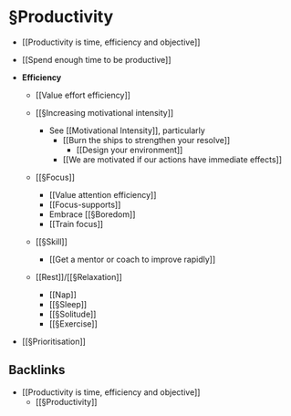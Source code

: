 # §Productivity
* [[Productivity is time, efficiency and objective]]

* [[Spend enough time to be productive]]

* **Efficiency**
	* [[Value effort efficiency]]

	* [[§Increasing motivational intensity]]
		* See [[Motivational Intensity]], particularly
			* [[Burn the ships to strengthen your resolve]]
				* [[Design your environment]]
			* [[We are motivated if our actions have immediate effects]]
	 
	* [[§Focus]]
		* [[Value attention efficiency]]	
		* [[Focus-supports]]
		* Embrace [[§Boredom]]
		* [[Train focus]]

	* [[§Skill]]
		* [[Get a mentor or coach to improve rapidly]]

	* [[Rest]]/[[§Relaxation]]
		* [[Nap]]
		* [[§Sleep]]
		* [[§Solitude]]
		* [[§Exercise]]

* [[§Prioritisation]]

## Backlinks
* [[Productivity is time, efficiency and objective]]
	* [[§Productivity]]

<!-- {BearID:BC1AF2A9-C8CC-483D-9338-8EBA86BCBE9F-35261-00006C9394CA261D} -->
